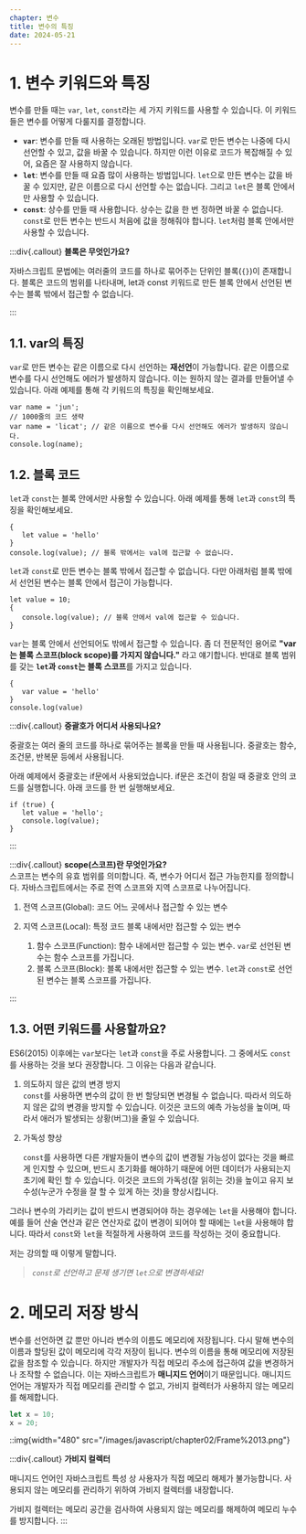 ```yaml
---
chapter: 변수
title: 변수의 특징
date: 2024-05-21
---
```


# 1. 변수 키워드와 특징

변수를 만들 때는 `var`, `let`, `const`라는 세 가지 키워드를 사용할 수 있습니다. 이 키워드들은 변수를 어떻게 다룰지를 결정합니다.

- **`var`**: 변수를 만들 때 사용하는 오래된 방법입니다. `var`로 만든 변수는 나중에 다시 선언할 수 있고, 값을 바꿀 수 있습니다. 하지만 이런 이유로 코드가 복잡해질 수 있어, 요즘은 잘 사용하지 않습니다.
- **`let`**: 변수를 만들 때 요즘 많이 사용하는 방법입니다. `let`으로 만든 변수는 값을 바꿀 수 있지만, 같은 이름으로 다시 선언할 수는 없습니다. 그리고 `let`은 블록 안에서만 사용할 수 있습니다.
- **`const`**: 상수를 만들 때 사용합니다. 상수는 값을 한 번 정하면 바꿀 수 없습니다. `const`로 만든 변수는 반드시 처음에 값을 정해줘야 합니다. `let`처럼 블록 안에서만 사용할 수 있습니다.

:::div{.callout}
**블록은 무엇인가요?**

자바스크립트 문법에는 여러줄의 코드를 하나로 묶어주는 단위인 블록(`{}`)이 존재합니다. 블록은 코드의 범위를 나타내며, let과 const 키워드로 만든 블록 안에서 선언된 변수는 블록 밖에서 접근할 수 없습니다.

:::

## 1.1. var의 특징

`var`로 만든 변수는 같은 이름으로 다시 선언하는 **재선언**이 가능합니다. 같은 이름으로 변수를 다시 선언해도 에러가 발생하지 않습니다. 이는 원하지 않는 결과를 만들어낼 수 있습니다.
아래 예제를 통해 각 키워드의 특징을 확인해보세요.

```javascript-exec
var name = 'jun';
// 1000줄의 코드 생략
var name = 'licat'; // 같은 이름으로 변수를 다시 선언해도 에러가 발생하지 않습니다.
console.log(name);
```

## 1.2. 블록 코드

`let`과 `const`는 블록 안에서만 사용할 수 있습니다. 아래 예제를 통해 `let`과 `const`의 특징을 확인해보세요.

```javascript-exec
{
   let value = 'hello'
}
console.log(value); // 블록 밖에서는 val에 접근할 수 없습니다.
```

`let`과 `const`로 만든 변수는 블록 밖에서 접근할 수 없습니다. 다만 아래처럼 블록 밖에서 선언된 변수는 블록 안에서 접근이 가능합니다.

```javascript-exec
let value = 10;
{
   console.log(value); // 블록 안에서 val에 접근할 수 있습니다.
}
```

`var`는 블록 안에서 선언되어도 밖에서 접근할 수 있습니다. 좀 더 전문적인 용어로 **"var는 블록 스코프(block scope)를 가지지 않습니다."** 라고 얘기합니다. 반대로 블록 범위를 갖는 **`let`과 `const`는 블록 스코프**를 가지고 있습니다.

```javascript-exec
{
   var value = 'hello'
}
console.log(value)
```

:::div{.callout}
**중괄호가 어디서 사용되나요?**

중괄호는 여러 줄의 코드를 하나로 묶어주는 블록을 만들 때 사용됩니다. 중괄호는 함수, 조건문, 반복문 등에서 사용됩니다.

아래 예제에서 중괄호는 if문에서 사용되었습니다. if문은 조건이 참일 때 중괄호 안의 코드를 실행합니다. 아래 코드를 한 번 실행해보세요.

```javascript-exec
if (true) {
   let value = 'hello';
   console.log(value);
}
```

:::

:::div{.callout}
**scope(스코프)란 무엇인가요?**  
스코프는 변수의 유효 범위를 의미합니다. 즉, 변수가 어디서 접근 가능한지를 정의합니다. 자바스크립트에서는 주로 전역 스코프와 지역 스코프로 나누어집니다.

1. 전역 스코프(Global): 코드 어느 곳에서나 접근할 수 있는 변수
2. 지역 스코프(Local): 특정 코드 블록 내에서만 접근할 수 있는 변수

   1. 함수 스코프(Function): 함수 내에서만 접근할 수 있는 변수. `var`로 선언된 변수는 함수 스코프를 가집니다.
   2. 블록 스코프(Block): 블록 내에서만 접근할 수 있는 변수. `let`과 `const`로 선언된 변수는 블록 스코프를 가집니다.

:::

## 1.3. 어떤 키워드를 사용할까요?

ES6(2015) 이후에는 `var`보다는 `let`과 `const`을 주로 사용합니다. 그 중에서도 `const`를 사용하는 것을 보다 권장합니다. 그 이유는 다음과 같습니다.

1. 의도하지 않은 값의 변경 방지  
   `const`를 사용하면 변수의 값이 한 번 할당되면 변경될 수 없습니다. 따라서 의도하지 않은 값의 변경을 방지할 수 있습니다. 이것은 코드의 예측 가능성을 높이며, 따라서 애러가 발생되는 상황(버그)을 줄일 수 있습니다.

2. 가독성 향상

   `const`를 사용하면 다른 개발자들이 변수의 값이 변경될 가능성이 없다는 것을 빠르게 인지할 수 있으며, 반드시 초기화를 해야하기 때문에 어떤 데이터가 사용되는지 초기에 확인 할 수 있습니다. 이것은 코드의 가독성(잘 읽히는 것)을 높이고 유지 보수성(누군가 수정을 잘 할 수 있게 하는 것)을 향상시킵니다.

그러나 변수의 가리키는 값이 반드시 변경되어야 하는 경우에는 `let`을 사용해야 합니다. 예를 들어 산술 연산과 같은 연산자로 값이 변경이 되어야 할 때에는 `let`을 사용해야 합니다. 따라서 `const`와 `let`을 적절하게 사용하여 코드를 작성하는 것이 중요합니다.

저는 강의할 때 이렇게 말합니다.

> _`const`로 선언하고 문제 생기면 `let`으로 변경하세요!_

# 2. 메모리 저장 방식

변수를 선언하면 값 뿐만 아니라 변수의 이름도 메모리에 저장됩니다. 다시 말해 변수의 이름과 할당된 값이 메모리에 각각 저장이 됩니다. 변수의 이름을 통해 메모리에 저장된 값을 참조할 수 있습니다.
하지만 개발자가 직접 메모리 주소에 접근하여 값을 변경하거나 조작할 수 없습니다. 이는 자바스크립트가 **매니지드 언어**이기 때문입니다. 매니지드 언어는 개발자가 직접 메모리를 관리할 수 없고, 가비지 컬렉터가 사용하지 않는 메모리를 해제합니다.

```jsx
let x = 10;
x = 20;
```

::img{width="480" src="/images/javascript/chapter02/Frame%2013.png"}

:::div{.callout}
**가비지 컬렉터**

매니지드 언어인 자바스크립트 특성 상 사용자가 직접 메모리 해제가 불가능합니다. 사용되지 않는 메모리를 관리하기 위하여 가비지 컬렉터를 내장합니다.

가비지 컬렉터는 메모리 공간을 검사하여 사용되지 않는 메모리를 해제하여 메모리 누수를 방지합니다.
:::
